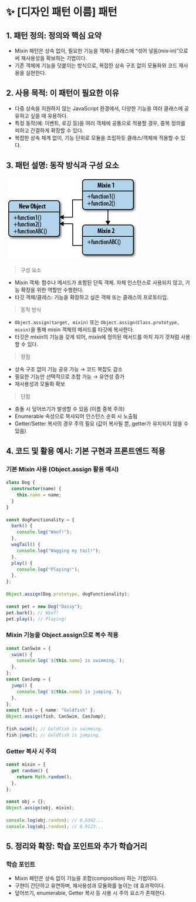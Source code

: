# ✨ [디자인 패턴 이름] 패턴

## 1. 패턴 정의: 정의와 핵심 요약

- Mixin 패턴은 상속 없이, 필요한 기능을 객체나 클래스에 “섞어 넣음(mix‑in)”으로써 재사용성을 확보하는 기법이다.
- 기존 객체에 기능을 덧붙이는 방식으로, 복잡한 상속 구조 없이 모듈화와 코드 재사용을 실현한다.

## 2. 사용 목적: 이 패턴이 필요한 이유

- 다중 상속을 지원하지 않는 JavaScript 환경에서, 다양한 기능을 여러 클래스에 공유하고 싶을 때 유용하다.
- 특정 동작(예: 이벤트, 로깅 등)을 여러 객체에 공통으로 적용할 경우, 중복 정의를 피하고 간결하게 확장할 수 있다.
- 복잡한 상속 체계 없이, 기능 단위로 모듈을 조립하듯 클래스/객체에 적용할 수 있다.

## 3. 패턴 설명: 동작 방식과 구성 요소

![Mixin](./images/mixin-structure.png)

> 구성 요소

- Mixin 객체: 함수나 메서드가 포함된 단독 객체. 자체 인스턴스로 사용되지 않고, 기능 확장을 위한 역할만 수행한다.
- 타깃 객체/클래스: 기능을 확장하고 싶은 객체 또는 클래스의 프로토타입.

> 동작 방식

- `Object.assign(target, mixin)` 또는 `Object.assign(Class.prototype, mixin)`을 통해 mixin 객체의 메서드를 타깃에 복사한다.
- 타깃은 mixin의 기능을 갖게 되어, mixin에 정의된 메서드를 마치 자기 것처럼 사용할 수 있다.

> 장점

- 상속 구조 없이 기능 공유 가능 → 코드 복잡도 감소
- 필요한 기능만 선택적으로 조합 가능 → 유연성 증가
- 재사용성과 모듈화 확보

> 단점

- 충돌 시 덮어쓰기가 발생할 수 있음 (이름 중복 주의)
- Enumerable 속성으로 복사되어 인스턴스 순회 시 노출됨
- Getter/Setter 복사의 경우 주의 필요 (값이 복사될 뿐, getter가 유지되지 않을 수 있음)

## 4. 코드 및 활용 예시: 기본 구현과 프론트엔드 적용

### 기본 Mixin 사용 (Object.assign 활용 예시)

```ts
class Dog {
  constructor(name) {
    this.name = name;
  }
}

const dogFunctionality = {
  bark() {
    console.log("Woof!");
  },
  wagTail() {
    console.log("Wagging my tail!");
  },
  play() {
    console.log("Playing!");
  },
};

Object.assign(Dog.prototype, dogFunctionality);

const pet = new Dog("Daisy");
pet.bark(); // Woof!
pet.play(); // Playing!
```

### Mixin 기능을 Object.assign으로 복수 적용

```ts
const CanSwim = {
  swim() {
    console.log(`${this.name} is swimming.`);
  },
};
const CanJump = {
  jump() {
    console.log(`${this.name} is jumping.`);
  },
};
const fish = { name: "Goldfish" };
Object.assign(fish, CanSwim, CanJump);

fish.swim(); // Goldfish is swimming.
fish.jump(); // Goldfish is jumping.
```

### Getter 복사 시 주의

```ts
const mixin = {
  get random() {
    return Math.random();
  },
};

const obj = {};
Object.assign(obj, mixin);

console.log(obj.random); // 0.5342...
console.log(obj.random); // 0.9123...
```

## 5. 정리와 확장: 학습 포인트와 추가 학습거리

### 학습 포인트

- Mixin 패턴은 상속 없이 기능을 조합(composition) 하는 기법이다.
- 구현이 간단하고 유연하며, 재사용성과 모듈화를 높이는 데 효과적이다.
- 덮어쓰기, enumerable, Getter 복사 등 사용 시 주의 요소가 존재한다.
